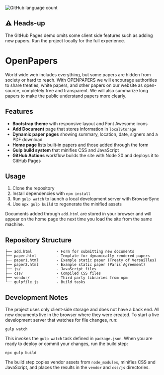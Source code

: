 ![GitHub language count](https://img.shields.io/github/languages/count/atalaydenknalbant/openpapers)

## :warning: Heads-up
The GitHub Pages demo omits some client side features such as adding new papers. Run the project locally for the full experience.

# OpenPapers

World wide web includes everything, but some papers are hidden from society or hard to reach. With OPENPAPERS we will encourage authorities to share treaties, white papers, and other papers on our
website as open-source, completely free and transparent. We will also summarize long papers to make the public understand papers more clearly.

## Features

- **Bootstrap theme** with responsive layout and Font Awesome icons
- **Add Document** page that stores information in `localStorage`
- **Dynamic paper pages** showing summary, location, date, signers and a PDF download
- **Home page** lists built‑in papers and those added through the form
- **Gulp build system** that minifies CSS and JavaScript
- **GitHub Actions** workflow builds the site with Node 20 and deploys it to GitHub Pages




## Usage

1. Clone the repository
2. Install dependencies with `npm install`
3. Run `gulp watch` to launch a local development server with BrowserSync
4. Use `npx gulp build` to regenerate the minified assets

Documents added through `add.html` are stored in your browser and will appear on the home page the next time you load the site from the same machine.

## Repository Structure

```
├── add.html           - Form for submitting new documents
├── paper.html         - Template for dynamically rendered papers
├── paper1.html        - Example static paper (Treaty of Versailles)
├── paper2.html        - Example static paper (Paris Agreement)
├── js/                - JavaScript files
├── css/               - Compiled CSS files
├── vendor/            - Third party libraries from npm
└── gulpfile.js        - Build tasks
```

## Development Notes

The project uses only client‑side storage and does not have a back end. All new documents live in the browser where they were created. To start a live development server that watches for file changes, run:

```
gulp watch
```

This invokes the `gulp watch` task defined in `package.json`. When you are ready to deploy or commit your changes, run the build step:

```
npx gulp build
```

The build step copies vendor assets from `node_modules`, minifies CSS and JavaScript, and places the results in the `vendor` and `css/js` directories.

